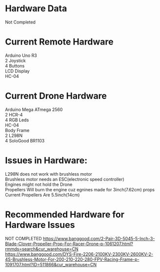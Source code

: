 # Hardware Data

Not Completed

# Current Remote Hardware<br />
Arduino Uno R3 <br />
2 Joystick<br />
4 Buttons<br />
LCD Display<br />
HC-04<br />

# Current Drone Hardware<br />
Arduino Mega ATmega 2560<br />
2 HCR-4 <br />
4 RGB Leds<br />
HC-04<br />
Body Frame<br />
2 L298N<br />
4 SoloGood BR1103<br />

# Issues in Hardware:<br />
L298N does not work with brushless motor<br />
Brushless motor needs an ESC(electronic speed controller)<br />
Engines might not hold the Drone<br />
Propellers Will burn the engine cuz egnines made for 3inch(7.62cm) props<br />
Current Propellers Are 5.5inch(14cm)<br />

# Recommended Hardware for Hardware Issues<br />
NOT COMPLETED
https://www.banggood.com/2-Pair-3D-5045-5-Inch-3-Blade-Clover-Propeller-Prop-For-Racer-Drone-p-1061207.html?rmmds=search&cur_warehouse=CN<br/>
https://www.banggood.com/DYS-Fire-2206-2100KV-2300KV-2600KV-2-4S-Brushless-Motor-For-200-210-220-280-FPV-Racing-Frame-p-1091707.html?ID=511866&cur_warehouse=CN<br/>
